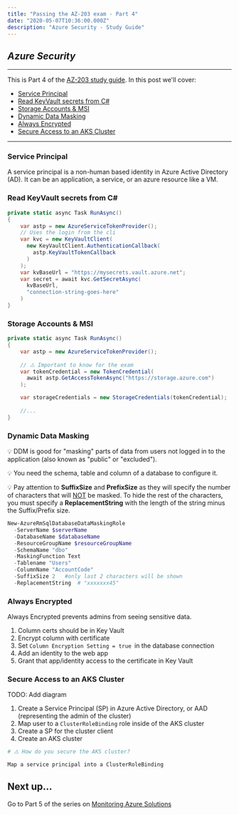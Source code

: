 ```yaml
---
title: "Passing the AZ-203 exam - Part 4"
date: "2020-05-07T10:36:00.000Z"
description: "Azure Security - Study Guide"
---
```

## *Azure Security*
---

 This is Part 4 of the [AZ-203 study guide](../passing-az-203-exam/). In this post we'll cover:

- [Service Principal](#service-principal)
- [Read KeyVault secrets from C#](#read-keyvault-secrets-from-c)
- [Storage Accounts & MSI](#storage-accounts-msi)
- [Dynamic Data Masking](#dynamic-data-masking)
- [Always Encrypted](#always-encrypted)
- [Secure Access to an AKS Cluster](#secure-access-to-an-aks-cluster)

---

### Service Principal

A service principal is a non-human based identity in Azure Active Directory (AD). It can be an application, a service, or an azure resource like a VM.

### Read KeyVault secrets from C#

``` c#
private static async Task RunAsync()
{
    var astp = new AzureServiceTokenProvider();
    // Uses the login from the cli
    var kvc = new KeyVaultClient(
      new KeyVaultClient.AuthenticationCallback(
        astp.KeyVaultTokenCallback
      )
    );
    var kvBaseUrl = "https://mysecrets.vault.azure.net";
    var secret = await kvc.GetSecretAsync(
      kvBaseUrl,
      "connection-string-goes-here"
    )
}
```

### Storage Accounts & MSI

``` c#
private static async Task RunAsync()
{
    var astp = new AzureServiceTokenProvider();
    
    // ⚠️ Important to know for the exam 
    var tokenCredential = new TokenCredential(
      await astp.GetAccessTokenAsync("https://storage.azure.com")
    );

    var storageCredentials = new StorageCredentials(tokenCredential);
    
    //...
}
```

### Dynamic Data Masking

💡 DDM is good for "masking" parts of data from users not logged in to the application (also known as "public" or "excluded"). 

💡 You need the schema, table and column of a database to configure it. 

💡 Pay attention to **SuffixSize** and **PrefixSize** as they will specify the number of characters that will <span style="text-decoration: underline">NOT</span> be masked. To hide the rest of the characters, you must specify a **ReplacementString** with the length of the string minus the Suffix/Prefix size.

```powershell
New-AzureRmSqlDatabaseDataMaskingRole
  -ServerName $serverName
  -DatabaseName $databaseName
  -ResourceGroupName $resourceGroupName
  -SchemaName "dbo"
  -MaskingFunction Text
  -Tablename "Users"
  -ColumnName "AccountCode"
  -SuffixSize 2   #only last 2 characters will be shown
  -ReplacementString  # "xxxxxxx45"
```

### Always Encrypted

Always Encrypted prevents admins from seeing sensitive data. 

1. Column certs should be in Key Vault
2. Encrypt column with certificate
3. Set ```Column Encryption Setting = true ```in the database connection
4. Add an identity to the web app
5. Grant that app/identity access to the certificate in Key Vault

### Secure Access to an AKS Cluster

TODO: Add diagram

1. Create a Service Principal (SP) in Azure Active Directory, or AAD (representing the admin of the cluster)
2. Map user to a ```ClusterRoleBinding``` role inside of the AKS cluster
3. Create a SP for the cluster client
4. Create an AKS cluster

 ```bash
 # ⚠️ How do you secure the AKS cluster?  

 Map a service principal into a ClusterRoleBinding
 ```

## Next up...

Go to Part 5 of the series on [Monitoring Azure Solutions](../passing-az-203-p5-monitor-azure-solutions)
